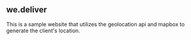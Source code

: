 ## we.deliver

This is a sample website that utilizes the geolocation api and mapbox to
generate the client's location.